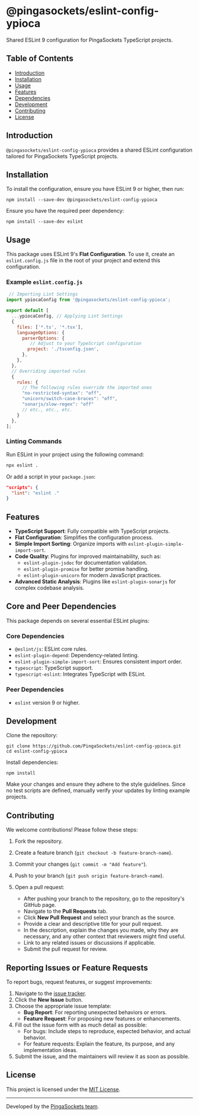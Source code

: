 # @pingasockets/eslint-config-ypioca

Shared ESLint 9 configuration for PingaSockets TypeScript projects.

## Table of Contents

- [Introduction](#introduction)
- [Installation](#installation)
- [Usage](#usage)
- [Features](#features)
- [Dependencies](#dependencies)
- [Development](#development)
- [Contributing](#contributing)
- [License](#license)

## Introduction

`@pingasockets/eslint-config-ypioca` provides a shared ESLint configuration tailored for PingaSockets TypeScript projects.

## Installation

To install the configuration, ensure you have ESLint 9 or higher, then run:

```
npm install --save-dev @pingasockets/eslint-config-ypioca
```

Ensure you have the required peer dependency:

```
npm install --save-dev eslint
```

## Usage

This package uses ESLint 9's **Flat Configuration**. To use it, create an `eslint.config.js` file in the root of your project and extend this configuration.

### Example `eslint.config.js`

```js
 // Importing Lint Settings
import ypiocaConfig from '@pingasockets/eslint-config-ypioca';

export default [
  ...ypiocaConfig, // Applying Lint Settings
  {
    files: ['*.ts', '*.tsx'],
    languageOptions: {
      parserOptions: {
         // Adjust to your TypeScript configuration
        project: './tsconfig.json',
      },
    },
  },
  // Overriding imported rules
  {
    rules: {
      // The following rules override the imported ones
      "no-restricted-syntax": "off",
      "unicorn/switch-case-braces": "off",
      "sonarjs/slow-regex": "off"
      // etc., etc., etc.
    }
  },
];
```

### Linting Commands

Run ESLint in your project using the following command:

```bash
npx eslint .
```

Or add a script in your `package.json`:

```json
"scripts": {
  "lint": "eslint ."
}
```

## Features

- **TypeScript Support**: Fully compatible with TypeScript projects.
- **Flat Configuration**: Simplifies the configuration process.
- **Simple Import Sorting**: Organize imports with `eslint-plugin-simple-import-sort`.
- **Code Quality**: Plugins for improved maintainability, such as:
  - `eslint-plugin-jsdoc` for documentation validation.
  - `eslint-plugin-promise` for better promise handling.
  - `eslint-plugin-unicorn` for modern JavaScript practices.
- **Advanced Static Analysis**: Plugins like `eslint-plugin-sonarjs` for complex codebase analysis.

## Core and Peer Dependencies

This package depends on several essential ESLint plugins:

### Core Dependencies

- `@eslint/js`: ESLint core rules.
- `eslint-plugin-depend`: Dependency-related linting.
- `eslint-plugin-simple-import-sort`: Ensures consistent import order.
- `typescript`: TypeScript support.
- `typescript-eslint`: Integrates TypeScript with ESLint.

### Peer Dependencies

- `eslint` version 9 or higher.

## Development

Clone the repository:

```
git clone https://github.com/PingaSockets/eslint-config-ypioca.git
cd eslint-config-ypioca
```

Install dependencies:

```
npm install
```

Make your changes and ensure they adhere to the style guidelines. Since no test scripts are defined, manually verify your updates by linting example projects.

## Contributing

We welcome contributions! Please follow these steps:

1. Fork the repository.
2. Create a feature branch (`git checkout -b feature-branch-name`).
3. Commit your changes (`git commit -m "Add feature"`).
4. Push to your branch (`git push origin feature-branch-name`).
5. Open a pull request:

   - After pushing your branch to the repository, go to the repository's GitHub page.
   - Navigate to the **Pull Requests** tab.
   - Click **New Pull Request** and select your branch as the source.
   - Provide a clear and descriptive title for your pull request.
   - In the description, explain the changes you made, why they are necessary, and any other context that reviewers might find useful.
   - Link to any related issues or discussions if applicable.
   - Submit the pull request for review.

## Reporting Issues or Feature Requests

To report bugs, request features, or suggest improvements:

1. Navigate to the [issue tracker](https://github.com/PingaSockets/eslint-config-ypioca/issues).
2. Click the **New Issue** button.
3. Choose the appropriate issue template:
   - **Bug Report**: For reporting unexpected behaviors or errors.
   - **Feature Request**: For proposing new features or enhancements.
4. Fill out the issue form with as much detail as possible:
   - For bugs: Include steps to reproduce, expected behavior, and actual behavior.
   - For feature requests: Explain the feature, its purpose, and any implementation ideas.
5. Submit the issue, and the maintainers will review it as soon as possible.

## License

This project is licensed under the [MIT License](./LICENSE).

---

Developed by the [PingaSockets team](https://github.com/orgs/PingaSockets/people).